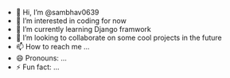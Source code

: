 - 👋 Hi, I’m @sambhav0639
- 👀 I’m interested in coding for now 
- 🌱 I’m currently learning Django framwork
- 💞️ I’m looking to collaborate on some cool projects in the future 
- 📫 How to reach me ...
- 😄 Pronouns: ...
- ⚡ Fun fact: ...

<!---
sambhav0639/sambhav0639 is a ✨ special ✨ repository because its `README.md` (this file) appears on your GitHub profile.
You can click the Preview link to take a look at your changes.
--->
